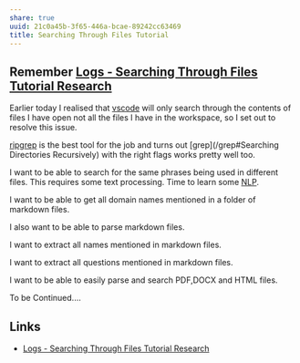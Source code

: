 ```yaml
---
share: true
uuid: 21c0a45b-3f65-446a-bcae-89242cc63469
title: Searching Through Files Tutorial
---
```

## Remember [Logs - Searching Through Files Tutorial Research](/1fa45ca3-dc17-45e7-b4ce-d21c4ed08844)

Earlier today I realised that [vscode](/c5c6a1cd-41da-4b61-9292-0907087ef1ae) will only search through the contents of files I have open not all the files I have in the workspace, so I set out to resolve this issue.

[ripgrep](/ebb1ef96-28c0-4d20-a381-1e904cdcfb0e) is the best tool for the job and turns out [grep](/grep#Searching Directories Recursively) with the right flags works pretty well too. 

I want to be able to search for the same phrases being used in different files. This requires some text processing. Time to learn some [NLP](https://www.nlpdemystified.org/course/introduction).

I want to be able to get all domain names mentioned in a folder of markdown files.

I also want to be able to parse markdown files.

I want to extract all names mentioned in markdown files.

I want to extract all questions mentioned in markdown files.

I want to be able to easily parse and search PDF,DOCX and HTML files.

To be Continued....

## Links
* [Logs - Searching Through Files Tutorial Research](/1fa45ca3-dc17-45e7-b4ce-d21c4ed08844)